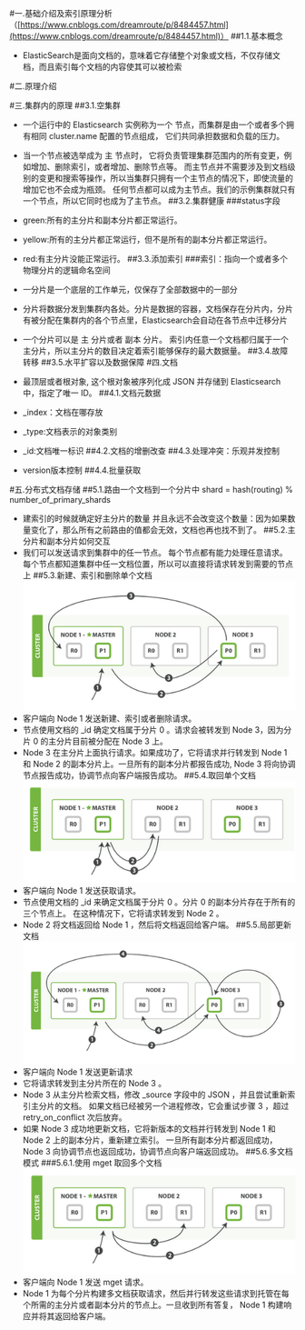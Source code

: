 #一.基础介绍及索引原理分析（[https://www.cnblogs.com/dreamroute/p/8484457.html](https://www.cnblogs.com/dreamroute/p/8484457.html)）
##1.1.基本概念
- ElasticSearch是面向文档的，意味着它存储整个对象或文档，不仅存储文档，而且索引每个文档的内容使其可以被检索

#二.原理介绍

#三.集群内的原理
##3.1.空集群
- 一个运行中的 Elasticsearch 实例称为一个 节点，而集群是由一个或者多个拥有相同 cluster.name 配置的节点组成， 它们共同承担数据和负载的压力。
- 当一个节点被选举成为 主 节点时， 它将负责管理集群范围内的所有变更，例如增加、删除索引，或者增加、删除节点等。 而主节点并不需要涉及到文档级别的变更和搜索等操作，所以当集群只拥有一个主节点的情况下，即使流量的增加它也不会成为瓶颈。 任何节点都可以成为主节点。我们的示例集群就只有一个节点，所以它同时也成为了主节点。
##3.2.集群健康
###status字段
- green:所有的主分片和副本分片都正常运行。 
- yellow:所有的主分片都正常运行，但不是所有的副本分片都正常运行。 
- red:有主分片没能正常运行。 
##3.3.添加索引
###索引：指向一个或者多个物理分片的逻辑命名空间


- 一分片是一个底层的工作单元，仅保存了全部数据中的一部分
- 分片将数据分发到集群内各处。分片是数据的容器，文档保存在分片内，分片有被分配在集群内的各个节点里，Elasticsearch会自动在各节点中迁移分片
-  一个分片可以是 主 分片或者 副本 分片。 索引内任意一个文档都归属于一个主分片，所以主分片的数目决定着索引能够保存的最大数据量。
##3.4.故障转移
##3.5.水平扩容以及数据保障
#四.文档
- 最顶层或者根对象, 这个根对象被序列化成 JSON 并存储到 Elasticsearch 中，指定了唯一 ID。
##4.1.文档元数据
- _index：文档在哪存放
- _type:文档表示的对象类别
- _id:文档唯一标识
##4.2.文档的增删改查
##4.3.处理冲突：乐观并发控制
- version版本控制
##4.4.批量获取

#五.分布式文档存储
##5.1.路由一个文档到一个分片中
    shard = hash(routing) % number_of_primary_shards
- 建索引的时候就确定好主分片的数量 并且永远不会改变这个数量：因为如果数量变化了，那么所有之前路由的值都会无效，文档也再也找不到了。
##5.2.主分片和副本分片如何交互
- 我们可以发送请求到集群中的任一节点。 每个节点都有能力处理任意请求。 每个节点都知道集群中任一文档位置，所以可以直接将请求转发到需要的节点上
##5.3.新建、索引和删除单个文档
![](https://github.com/HelloWucq/working-knowledge-point/raw/master/%E5%AD%A6%E4%B9%A0%E5%9B%BE%E7%89%87/%E6%96%B0%E5%BB%BA%E3%80%81%E7%B4%A2%E5%BC%95%E5%92%8C%E5%88%A0%E9%99%A4%E5%8D%95%E4%B8%AA%E6%96%87%E6%A1%A3.png)
- 客户端向 Node 1 发送新建、索引或者删除请求。 
- 节点使用文档的 _id 确定文档属于分片 0 。请求会被转发到 Node 3，因为分片 0 的主分片目前被分配在 Node 3 上。 
- Node 3 在主分片上面执行请求。如果成功了，它将请求并行转发到 Node 1 和 Node 2 的副本分片上。一旦所有的副本分片都报告成功, Node 3 将向协调节点报告成功，协调节点向客户端报告成功。
##5.4.取回单个文档
![](https://github.com/HelloWucq/working-knowledge-point/raw/master/%E5%AD%A6%E4%B9%A0%E5%9B%BE%E7%89%87/%E5%8F%96%E5%9B%9E%E5%8D%95%E4%B8%AA%E6%96%87%E6%A1%A3.png)
- 客户端向 Node 1 发送获取请求。
- 节点使用文档的 _id 来确定文档属于分片 0 。分片 0 的副本分片存在于所有的三个节点上。 在这种情况下，它将请求转发到 Node 2 。
- Node 2 将文档返回给 Node 1 ，然后将文档返回给客户端。
##5.5.局部更新文档
![](https://github.com/HelloWucq/working-knowledge-point/raw/master/%E5%AD%A6%E4%B9%A0%E5%9B%BE%E7%89%87/%E5%B1%80%E9%83%A8%E6%9B%B4%E6%96%B0%E6%96%87%E6%A1%A3.png)
- 客户端向 Node 1 发送更新请求
- 它将请求转发到主分片所在的 Node 3 。 
- Node 3 从主分片检索文档，修改 _source 字段中的 JSON ，并且尝试重新索引主分片的文档。 如果文档已经被另一个进程修改，它会重试步骤 3 ，超过 retry_on_conflict 次后放弃。 
- 如果 Node 3 成功地更新文档，它将新版本的文档并行转发到 Node 1 和 Node 2 上的副本分片，重新建立索引。 一旦所有副本分片都返回成功， Node 3 向协调节点也返回成功，协调节点向客户端返回成功。
##5.6.多文档模式
###5.6.1.使用 mget 取回多个文档
![](https://github.com/HelloWucq/working-knowledge-point/raw/master/%E5%AD%A6%E4%B9%A0%E5%9B%BE%E7%89%87/%E4%BD%BF%E7%94%A8mget%E5%8F%96%E5%9B%9E%E5%A4%9A%E4%B8%AA%E6%96%87%E6%A1%A3.png)
- 客户端向 Node 1 发送 mget 请求。 
- Node 1 为每个分片构建多文档获取请求，然后并行转发这些请求到托管在每个所需的主分片或者副本分片的节点上。一旦收到所有答复， Node 1 构建响应并将其返回给客户端。